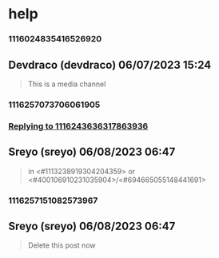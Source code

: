 # help
### 1116024835416526920
## Devdraco (devdraco) 06/07/2023 15:24 

> This is a media channel

### 1116257073706061905
### [Replying to 1116243636317863936](#1116243636317863936)
## Sreyo (sreyo) 06/08/2023 06:47 

> in <#1113238919304204359> or <#400106910231035904>/<#694665055148441691>

### 1116257151082573967
## Sreyo (sreyo) 06/08/2023 06:47 

> Delete this post now

